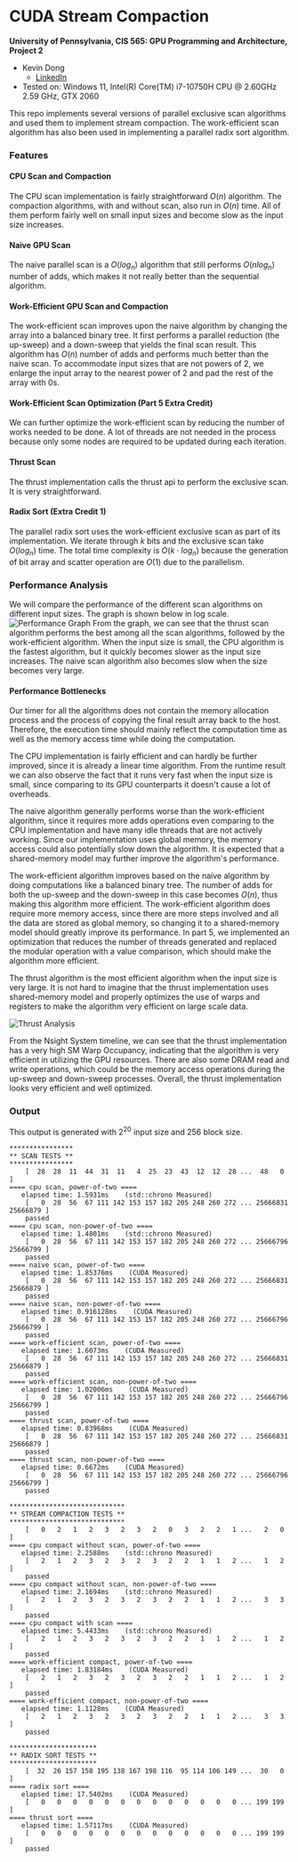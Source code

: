 CUDA Stream Compaction
======================

**University of Pennsylvania, CIS 565: GPU Programming and Architecture, Project 2**

* Kevin Dong
  * [LinkedIn](www.linkedin.com/in/xingyu-dong)
* Tested on: Windows 11, Intel(R) Core(TM) i7-10750H CPU @ 2.60GHz 2.59 GHz, GTX 2060

This repo implements several versions of parallel exclusive scan algorithms and used them to implement stream 
compaction. The work-efficient scan algorithm has also been used in implementing a parallel radix sort algorithm.

### Features

#### CPU Scan and Compaction
The CPU scan implementation is fairly straightforward $O(n)$ algorithm. The compaction algorithms, with and without 
scan, also run in $O(n)$ time. All of them perform fairly well on small input sizes and become slow as the input size 
increases.
#### Naive GPU Scan
The naive parallel scan is a $O(log_n)$ algorithm that still performs $O(nlog_n)$ number of adds, which makes it not 
really better than the sequential algorithm.
#### Work-Efficient GPU Scan and Compaction
The work-efficient scan improves upon the naive algorithm by changing the array into a balanced binary tree. It first 
performs a parallel reduction (the up-sweep) and a down-sweep that yields the final scan result. This algorithm has 
$O(n)$ number of adds and performs much better than the naive scan. To accommodate input sizes that are not powers of 2, 
we enlarge the input array to the nearest power of 2 and pad the rest of the array with 0s.
#### Work-Efficient Scan Optimization (Part 5 Extra Credit)
We can further optimize the work-efficient scan by reducing the number of works needed to be done. A lot of threads 
are not needed in the process because only some nodes are required to be updated during each iteration.
#### Thrust Scan
The thrust implementation calls the thrust api to perform the exclusive scan. It is very straightforward.
#### Radix Sort (Extra Credit 1)
The parallel radix sort uses the work-efficient exclusive scan as part of its implementation. We iterate through $k$ 
bits and the exclusive scan take $O(log_n)$ time. The total time complexity is $O(k\cdot log_n)$ because the generation of 
bit array and scatter operation are $O(1)$ due to the parallelism.

### Performance Analysis
We will compare the performance of the different scan algorithms on different input sizes. The graph is shown below in 
log scale.
![Performance Graph](img/Figure_2.png)
From the graph, we can see that the thrust scan algorithm performs the best among all the scan algorithms, followed 
by the work-efficient algorithm. When the input size is small, the CPU algorithm is the fastest algorithm, 
but it quickly becomes slower as the input size increases. The naive scan algorithm also becomes slow when the size 
becomes very large.

#### Performance Bottlenecks
Our timer for all the algorithms does not contain the memory allocation process and the process of copying the final 
result array back to the host. Therefore, the execution time should mainly reflect the computation time as well as the 
memory access time while doing the computation.

The CPU implementation is fairly efficient and can hardly be further improved, since it is already a linear time 
algorithm. From the runtime result we can also observe the fact that it runs very fast when the input size is small, 
since comparing to its GPU counterparts it doesn't cause a lot of overheads. 

The naive algorithm generally performs worse than the work-efficient algorithm, since it requires more adds operations 
even comparing to the CPU implementation and have many idle threads that are not actively working. Since our 
implementation uses global memory, the memory access could also potentially slow down the algorithm. It is expected 
that a shared-memory model may further improve the algorithm's performance.

The work-efficient algorithm improves based on the naive algorithm by doing computations like a balanced binary tree. 
The number of adds for both the up-sweep and the down-sweep in this case becomes $O(n)$, thus making this algorithm 
more efficient. The work-efficient algorithm does require more memory access, since there are more steps involved and 
all the data are stored as global memory, so changing it to a shared-memory model should greatly improve its 
performance. In part 5, we implemented an optimization that reduces the number of threads generated and replaced the 
modular operation with a value comparison, which should make the algorithm more efficient.

The thrust algorithm is the most efficient algorithm when the input size is very large. It is not hard to imagine that 
the thrust implementation uses shared-memory model and properly optimizes the use of warps and registers to make the 
algorithm very efficient on large scale data.

![Thrust Analysis](img/Nsight.png)

From the Nsight System timeline, we can see that the thrust implementation has a very high SM Warp Occupancy, indicating 
that the algorithm is very efficient in utilizing the GPU resources. There are also some DRAM read and write operations, 
which could be the memory access operations during the up-sweep and down-sweep processes. Overall, the thrust 
implementation looks very efficient and well optimized.


### Output
This output is generated with $2^{20}$ input size and $256$ block size.
```
****************
** SCAN TESTS **
****************
    [  28  28  11  44  31  11   4  25  23  43  12  12  28 ...  48   0 ]
==== cpu scan, power-of-two ====
   elapsed time: 1.5931ms    (std::chrono Measured)
    [   0  28  56  67 111 142 153 157 182 205 248 260 272 ... 25666831 25666879 ]
    passed
==== cpu scan, non-power-of-two ====
   elapsed time: 1.4801ms    (std::chrono Measured)
    [   0  28  56  67 111 142 153 157 182 205 248 260 272 ... 25666796 25666799 ]
    passed
==== naive scan, power-of-two ====
   elapsed time: 1.85376ms    (CUDA Measured)
    [   0  28  56  67 111 142 153 157 182 205 248 260 272 ... 25666831 25666879 ]
    passed
==== naive scan, non-power-of-two ====
   elapsed time: 0.916128ms    (CUDA Measured)
    [   0  28  56  67 111 142 153 157 182 205 248 260 272 ... 25666796 25666799 ]
    passed
==== work-efficient scan, power-of-two ====
   elapsed time: 1.6073ms    (CUDA Measured)
    [   0  28  56  67 111 142 153 157 182 205 248 260 272 ... 25666831 25666879 ]
    passed
==== work-efficient scan, non-power-of-two ====
   elapsed time: 1.02006ms    (CUDA Measured)
    [   0  28  56  67 111 142 153 157 182 205 248 260 272 ... 25666796 25666799 ]
    passed
==== thrust scan, power-of-two ====
   elapsed time: 0.83968ms    (CUDA Measured)
    [   0  28  56  67 111 142 153 157 182 205 248 260 272 ... 25666831 25666879 ]
    passed
==== thrust scan, non-power-of-two ====
   elapsed time: 0.6672ms    (CUDA Measured)
    [   0  28  56  67 111 142 153 157 182 205 248 260 272 ... 25666796 25666799 ]
    passed

*****************************
** STREAM COMPACTION TESTS **
*****************************
    [   0   2   1   2   3   2   3   2   0   3   2   2   1 ...   2   0 ]
==== cpu compact without scan, power-of-two ====
   elapsed time: 2.2588ms    (std::chrono Measured)
    [   2   1   2   3   2   3   2   3   2   2   1   1   2 ...   1   2 ]
    passed
==== cpu compact without scan, non-power-of-two ====
   elapsed time: 2.1694ms    (std::chrono Measured)
    [   2   1   2   3   2   3   2   3   2   2   1   1   2 ...   3   3 ]
    passed
==== cpu compact with scan ====
   elapsed time: 5.4433ms    (std::chrono Measured)
    [   2   1   2   3   2   3   2   3   2   2   1   1   2 ...   1   2 ]
    passed
==== work-efficient compact, power-of-two ====
   elapsed time: 1.83184ms    (CUDA Measured)
    [   2   1   2   3   2   3   2   3   2   2   1   1   2 ...   1   2 ]
    passed
==== work-efficient compact, non-power-of-two ====
   elapsed time: 1.1128ms    (CUDA Measured)
    [   2   1   2   3   2   3   2   3   2   2   1   1   2 ...   3   3 ]
    passed

**********************
** RADIX SORT TESTS **
**********************
    [  32  26 157 158 195 138 167 198 116  95 114 106 149 ...  30   0 ]
==== radix sort ====
   elapsed time: 17.5402ms    (CUDA Measured)
    [   0   0   0   0   0   0   0   0   0   0   0   0   0 ... 199 199 ]
==== thrust sort ====
   elapsed time: 1.57117ms    (CUDA Measured)
    [   0   0   0   0   0   0   0   0   0   0   0   0   0 ... 199 199 ]
    passed
```